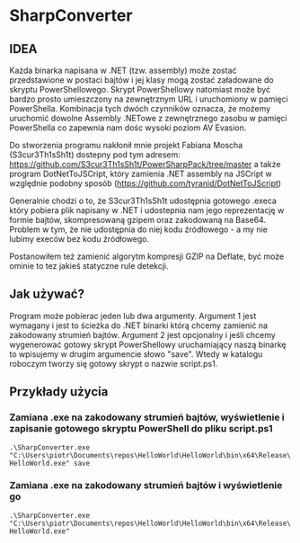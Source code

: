 ﻿# SharpConverter 
## IDEA
Każda binarka napisana w .NET (tzw. assembly) może zostać przedstawione w postaci bajtów i jej klasy mogą zostać załadowane do skryptu PowerShellowego. Skrypt PowerShellowy natomiast może być bardzo prosto umieszczony na zewnętrznym URL i uruchomiony w pamięci PowerShella. Kombinacja tych dwóch czynników oznacza, że możemy uruchomić dowolne Assembly .NETowe z zewnętrznego zasobu w pamięci PowerShella co zapewnia nam dośc wysoki poziom AV Evasion. 


Do stworzenia programu nakłonił mnie projekt Fabiana Moscha (S3cur3Th1sSh1t) dostepny pod tym adresem:
https://github.com/S3cur3Th1sSh1t/PowerSharpPack/tree/master a także program DotNetToJSCript, który zamienia .NET assembly na JSCript w względnie podobny sposób (https://github.com/tyranid/DotNetToJScript)

Generalnie chodzi o to, że S3cur3Th1sSh1t udostępnia gotowego .execa który pobiera plik napisany w .NET i udostepnia nam jego reprezentację w formie bajtów, skompresowaną gzipem oraz zakodowaną na Base64. Problem w tym, że nie udostępnia do niej kodu źródłowego - a my nie lubimy execów bez kodu źródłowego. 

Postanowiłem też zamienić algorytm kompresji GZIP na Deflate, być może ominie to tez jakieś statyczne rule detekcji. 

## Jak używać? 
Program może pobierac jeden lub dwa argumenty. 
Argument 1 jest wymagany i jest to ścieżka do .NET binarki którą chcemy zamienić na zakodowany strumień bajtów. 
Argument 2 jest opcjonalny i jeśli chcemy wygenerować gotowy skrypt PowerShellowy uruchamiający naszą binarkę to wpisujemy w drugim argumencie słowo "save". Wtedy w katalogu roboczym tworzy się gotowy skrypt o nazwie script.ps1. 

## Przykłady użycia 

### Zamiana .exe na zakodowany strumień bajtów, wyświetlenie i zapisanie gotowego skryptu PowerShell do pliku script.ps1 
`.\SharpConverter.exe "C:\Users\piotr\Documents\repos\HelloWorld\HelloWorld\bin\x64\Release\HelloWorld.exe" save`

### Zamiana .exe na zakodowany strumień bajtów i wyświetlenie go
`.\SharpConverter.exe "C:\Users\piotr\Documents\repos\HelloWorld\HelloWorld\bin\x64\Release\HelloWorld.exe"`


